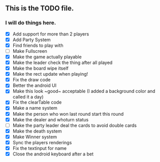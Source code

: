## This is the TODO file.
### I will do things here.
- [X] Add support for more than 2 players
- [X] Add Party System
- [X] Find friends to play with
- [ ] Make Fullscreen
- [X] Make the game actually playable
- [X] Make the leader check the thing after all played
- [X] Make the board wipe itself
- [X] Make the rect update when playing!
- [x] Fix the draw code
- [X] Better the android UI
- [X] Make this look ~good~ acceptable (I added a background color and called it a day)
- [X] Fix the clearTable code
- [X] Make a name system
- [X] Make the person who won last round start this round
- [X] Make the dealer and whoturn status
- [ ] Make the party leader deal the cards to avoid double cards
- [X] Make the death system
- [X] Make Winner system
- [X] Sync the players renderings
- [X] Fix the textinput for name
- [X] Close the android keyboard after a bet